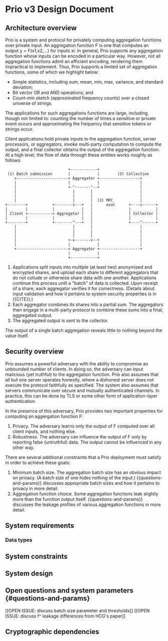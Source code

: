 # Prio v3 Design Document

## Architecture overview

Prio is a system and protocol for privately computing aggregation functions over private 
input. An aggregation function F is one that computes an output y = F(x1,x2,...) for inputs
xi. In general, Prio supports any aggregation function whose inputs can be encoded in a 
particular way. However, not all aggregation functions admit an efficient encoding, rendering
them impractical to implement. Thus, Prio supports a limited set of aggregation functions, 
some of which we highlight below:

- Simple statistics, including sum, mean, min, max, variance, and standard deviation;
- Bit vector OR and AND operations; and
- Count-min sketch (approximated frequency counts) over a closed universe of strings.

The applications for such aggregations functions are large, including, though not limited to:
counting the number of times a sensitive or private event occurs and approximating the frequency
that sensitive tokens or strings occur.

Client applications hold private inputs to the aggregation function, server processors,
or aggregators, invoke  multi-party computation to compute the output, and a final collector 
obtains the output of the aggregation function. At a high level, the flow of data through
these entities works roughly as follows:

~~~
                            +------------+     
 (1) Batch submission       |            |        (3) Collection
    +-----------------------> Aggregator +------------------+
    |                       |            |                  |
    |                       +-^-------^--+                  |
    |                         |       |                     |
    |                         |       |                     |
    |                         |       |  (2) MPC            |
+--------+           +--------v---+   |      eval      +----v------+
|        |           |            |   |                |           |
| Client +-----------> Aggregator |   |                | Collector |
|        |           |            |   |                |           |
+--------+           +--------^---+   |                +----^------+
    |                         |       |                     |
    |                         |       |                     | 
    |                         |       |                     |
    |                       +-v-------v--+                  |
    |                       |            |                  |
    +-----------------------> Aggregator +------------------+
                            |            |
                            +------------+
~~~ 

1. Applications split inputs into multiple (at least two) anonymized and encrypted shares,
   and upload each share to different aggregators that do not collude or otherwise share 
   data with one another. Applications continue this process until a "batch" of data is 
   collected. Upon receipt of a share, each aggregator verifies it for correctness. 
   (Details about input validation and how it pertains to system security properties is 
   in {{CITE}}.)
2. Each aggregator combines its shares into a partial sum. The aggregators then engage 
   in a multi-party protocol to combine these sums into a final, aggregated output.
3. The aggregated output is sent to the collector.

The output of a single batch aggregation reveals little to nothing beyond the value itself.

## Security overview

Prio assumes a powerful adversary with the ability to compromise an unbounded number of 
clients. In doing so, the adversary can input malicious (yet truthful) to the aggregation 
function. Prio also assumes that all but one server operates honestly, where a dishonest
server does not execute the protocol faithfully as specified. The system also assumes
that servers communicate over secure and mutually authenticated channels. In practice,
this can be done by TLS or some other form of application-layer authentication.

In the presence of this adversary, Prio provides two important properties for computing 
an aggergation function F:

1. Privacy. The adversary learns only the output of F computed over all client inputs, 
   and nothing else. 
1. Robustness. The adversary can influence the output of F only by reporting false 
   (untruthful) data. The output cannot be influenced in any other way.

There are several additional constraints that a Prio deployment must satisfy in order
to achieve these goals:

1. Minimum batch size. The aggregation batch size has an obvious impact on privacy.
   (A batch size of one hides nothing of the input.) {{questions-and-params}} discusses
   appropriate batch sizes and how it pertains to privacy in more detail.
2. Aggregation function choice. Some aggregation functions leak slightly more than the 
   function output itself. {{questions-and-params}} discusses the leakage profiles of 
   various aggregation functions in more detail.

## System requirements

### Data types

## System constraints

## System design

## Open questions and system parameters {#questions-and-params}

[[OPEN ISSUE: discuss batch size parameter and thresholds]]
[[OPEN ISSUE: discuss f^ leakage differences from HCG's paper]]

## Cryptographic dependencies
